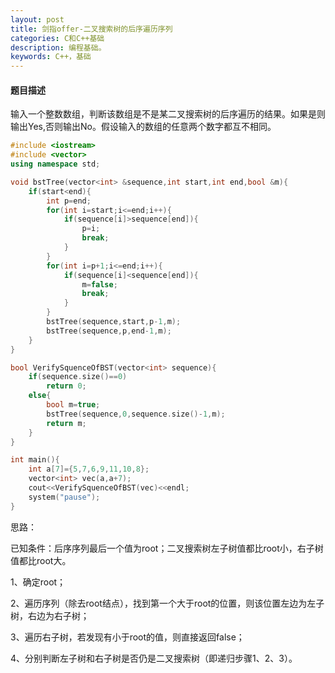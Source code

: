 ```yaml
---
layout: post
title: 剑指offer-二叉搜索树的后序遍历序列
categories: C和C++基础
description: 编程基础。
keywords: C++，基础
---
```


#### 题目描述

输入一个整数数组，判断该数组是不是某二叉搜索树的后序遍历的结果。如果是则输出Yes,否则输出No。假设输入的数组的任意两个数字都互不相同。

```cpp
#include <iostream>
#include <vector>
using namespace std;

void bstTree(vector<int> &sequence,int start,int end,bool &m){
	if(start<end){
		int p=end;
		for(int i=start;i<=end;i++){
			if(sequence[i]>sequence[end]){
				p=i;
				break;
			}
		}
		for(int i=p+1;i<=end;i++){
			if(sequence[i]<sequence[end]){
				m=false;
				break;
			}
		}
		bstTree(sequence,start,p-1,m);
		bstTree(sequence,p,end-1,m);
	}
}

bool VerifySquenceOfBST(vector<int> sequence){
	if(sequence.size()==0)
		return 0;
	else{
		bool m=true;
		bstTree(sequence,0,sequence.size()-1,m);
		return m;
	}
}

int main(){
	int a[7]={5,7,6,9,11,10,8};
	vector<int> vec(a,a+7);
	cout<<VerifySquenceOfBST(vec)<<endl;
	system("pause");
}
```

思路：

已知条件：后序序列最后一个值为root；二叉搜索树左子树值都比root小，右子树值都比root大。

1、确定root；

2、遍历序列（除去root结点），找到第一个大于root的位置，则该位置左边为左子树，右边为右子树；

3、遍历右子树，若发现有小于root的值，则直接返回false；

4、分别判断左子树和右子树是否仍是二叉搜索树（即递归步骤1、2、3）。



